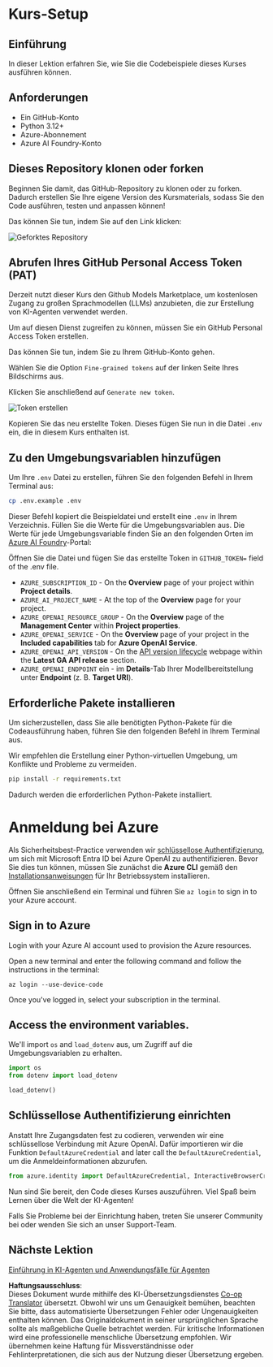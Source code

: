 <!--
CO_OP_TRANSLATOR_METADATA:
{
  "original_hash": "366bc6709dd95b8a32ec7c705b0f179c",
  "translation_date": "2025-03-28T10:07:55+00:00",
  "source_file": "00-course-setup\\README.md",
  "language_code": "de"
}
-->
# Kurs-Setup

## Einführung

In dieser Lektion erfahren Sie, wie Sie die Codebeispiele dieses Kurses ausführen können.

## Anforderungen

- Ein GitHub-Konto
- Python 3.12+
- Azure-Abonnement
- Azure AI Foundry-Konto

## Dieses Repository klonen oder forken

Beginnen Sie damit, das GitHub-Repository zu klonen oder zu forken. Dadurch erstellen Sie Ihre eigene Version des Kursmaterials, sodass Sie den Code ausführen, testen und anpassen können!

Das können Sie tun, indem Sie auf den Link klicken:

![Geforktes Repository](../../../translated_images/forked-repo.eea246a73044cc984a1e462349e36e7336204f00785e3187b7399905feeada07.de.png)

## Abrufen Ihres GitHub Personal Access Token (PAT)

Derzeit nutzt dieser Kurs den Github Models Marketplace, um kostenlosen Zugang zu großen Sprachmodellen (LLMs) anzubieten, die zur Erstellung von KI-Agenten verwendet werden.

Um auf diesen Dienst zugreifen zu können, müssen Sie ein GitHub Personal Access Token erstellen.

Das können Sie tun, indem Sie zu Ihrem GitHub-Konto gehen.

Wählen Sie die Option `Fine-grained tokens` auf der linken Seite Ihres Bildschirms aus.

Klicken Sie anschließend auf `Generate new token`.

![Token erstellen](../../../translated_images/generate-token.361ec40abe59b84ac68d63c23e2b6854d6fad82bd4e41feb98fc0e6f030e8ef7.de.png)

Kopieren Sie das neu erstellte Token. Dieses fügen Sie nun in die Datei `.env` ein, die in diesem Kurs enthalten ist.

## Zu den Umgebungsvariablen hinzufügen

Um Ihre `.env` Datei zu erstellen, führen Sie den folgenden Befehl in Ihrem Terminal aus:

```bash
cp .env.example .env
```

Dieser Befehl kopiert die Beispieldatei und erstellt eine `.env` in Ihrem Verzeichnis. Füllen Sie die Werte für die Umgebungsvariablen aus. Die Werte für jede Umgebungsvariable finden Sie an den folgenden Orten im [Azure AI Foundry](https://ai.azure.com?WT.mc_id=academic-105485-koreyst)-Portal:

Öffnen Sie die Datei und fügen Sie das erstellte Token in `GITHUB_TOKEN=` field of the .env file. 
- `AZURE_SUBSCRIPTION_ID` - On the **Overview** page of your project within **Project details**.
- `AZURE_AI_PROJECT_NAME` - At the top of the **Overview** page for your project.
- `AZURE_OPENAI_RESOURCE_GROUP` - On the **Overview** page of the **Management Center** within **Project properties**.
- `AZURE_OPENAI_SERVICE` - On the **Overview** page of your project in the **Included capabilities** tab for **Azure OpenAI Service**.
- `AZURE_OPENAI_API_VERSION` - On the [API version lifecycle](https://learn.microsoft.com/azure/ai-services/openai/api-version-deprecation#latest-ga-api-release?WT.mc_id=academic-105485-koreyst) webpage within the **Latest GA API release** section.
- `AZURE_OPENAI_ENDPOINT` ein - im **Details**-Tab Ihrer Modellbereitstellung unter **Endpoint** (z. B. **Target URI**).

## Erforderliche Pakete installieren

Um sicherzustellen, dass Sie alle benötigten Python-Pakete für die Codeausführung haben, führen Sie den folgenden Befehl in Ihrem Terminal aus.

Wir empfehlen die Erstellung einer Python-virtuellen Umgebung, um Konflikte und Probleme zu vermeiden.

```bash
pip install -r requirements.txt
```

Dadurch werden die erforderlichen Python-Pakete installiert.

# Anmeldung bei Azure

Als Sicherheitsbest-Practice verwenden wir [schlüssellose Authentifizierung](https://learn.microsoft.com/azure/developer/ai/keyless-connections?tabs=csharp%2Cazure-cli?WT.mc_id=academic-105485-koreyst), um sich mit Microsoft Entra ID bei Azure OpenAI zu authentifizieren. Bevor Sie dies tun können, müssen Sie zunächst die **Azure CLI** gemäß den [Installationsanweisungen](https://learn.microsoft.com/cli/azure/install-azure-cli?WT.mc_id=academic-105485-koreyst) für Ihr Betriebssystem installieren.

Öffnen Sie anschließend ein Terminal und führen Sie `az login` to sign in to your Azure account.

## Sign in to Azure

Login with your Azure AI account used to provision the Azure resources.

Open a new terminal and enter the following command and follow the instructions in the terminal:

`az login --use-device-code`

Once you've logged in, select your subscription in the terminal.

## Access the environment variables.

We'll import `os` and `load_dotenv` aus, um Zugriff auf die Umgebungsvariablen zu erhalten.

```python
import os
from dotenv import load_dotenv

load_dotenv()
```

## Schlüssellose Authentifizierung einrichten

Anstatt Ihre Zugangsdaten fest zu codieren, verwenden wir eine schlüssellose Verbindung mit Azure OpenAI. Dafür importieren wir die Funktion `DefaultAzureCredential` and later call the `DefaultAzureCredential`, um die Anmeldeinformationen abzurufen.

```python
from azure.identity import DefaultAzureCredential, InteractiveBrowserCredential
```

Nun sind Sie bereit, den Code dieses Kurses auszuführen. Viel Spaß beim Lernen über die Welt der KI-Agenten!

Falls Sie Probleme bei der Einrichtung haben, treten Sie unserer Community bei oder wenden Sie sich an unser Support-Team.

## Nächste Lektion

[Einführung in KI-Agenten und Anwendungsfälle für Agenten](../01-intro-to-ai-agents/README.md)

**Haftungsausschluss**:  
Dieses Dokument wurde mithilfe des KI-Übersetzungsdienstes [Co-op Translator](https://github.com/Azure/co-op-translator) übersetzt. Obwohl wir uns um Genauigkeit bemühen, beachten Sie bitte, dass automatisierte Übersetzungen Fehler oder Ungenauigkeiten enthalten können. Das Originaldokument in seiner ursprünglichen Sprache sollte als maßgebliche Quelle betrachtet werden. Für kritische Informationen wird eine professionelle menschliche Übersetzung empfohlen. Wir übernehmen keine Haftung für Missverständnisse oder Fehlinterpretationen, die sich aus der Nutzung dieser Übersetzung ergeben.